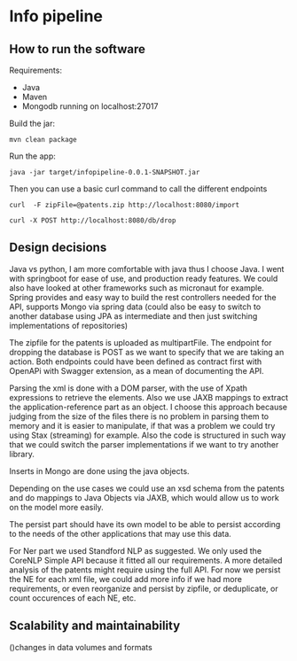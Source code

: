 # Info pipeline


## How to run the software
Requirements: 
* Java
* Maven 
* Mongodb running on localhost:27017

Build the jar: 

    mvn clean package
    
Run the app: 
    
    java -jar target/infopipeline-0.0.1-SNAPSHOT.jar 
    
Then you can use a basic curl command to call the different endpoints

    curl  -F zipFile=@patents.zip http://localhost:8080/import 

    curl -X POST http://localhost:8080/db/drop
    

## Design decisions

Java vs python, I am more comfortable with java thus I choose Java.
I went with springboot for ease of use, and production ready features. We could also have looked at other frameworks such as micronaut for example.
Spring provides and easy way to build the rest controllers needed for the API, supports Mongo via spring data (could also be easy to switch to another database using JPA as intermediate and then just switching implementations of repositories)

The zipfile for the patents is uploaded as multipartFile.
The endpoint for dropping the database is POST as we want to specify that we are taking an action.
Both endpoints could have been defined as contract first with OpenAPi with Swagger extension, as a mean of documenting the API.
 
Parsing the xml is done with a DOM parser, with the use of Xpath expressions to retrieve the elements.
Also we use JAXB mappings to extract the application-reference part as an object.
I choose this approach because judging from the size of the files there is no problem in parsing them to memory and it is easier to manipulate, if that was a problem we could try using Stax (streaming) for example.
Also the code is structured in such way that we could switch the parser implementations if we want to try another library.

Inserts in Mongo are done using the java objects.

Depending on the use cases we could use an xsd schema from the patents and do mappings to Java Objects via JAXB, which would allow us to work on the model more easily.

The persist part should have its own model to be able to persist according to the needs of the other applications that may use this data.

For Ner part we used Standford NLP as suggested. We only used the CoreNLP Simple API because it fitted all our requirements. A more detailed analysis of the patents might require using the full API.
For now we persist the NE for each xml file, we could add more info if we had more requirements, or even reorganize and persist by zipfile, or deduplicate, or count occurences of each NE, etc.


## Scalability and maintainability
()changes in data volumes and formats
